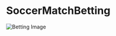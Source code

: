# SoccerMatchBetting

![Betting Image](https://i0.wp.com/www.completesports.com/wp-content/uploads/2019/11/soccer-betting-resize.jpg?fit=600%2C334&ssl=1)
